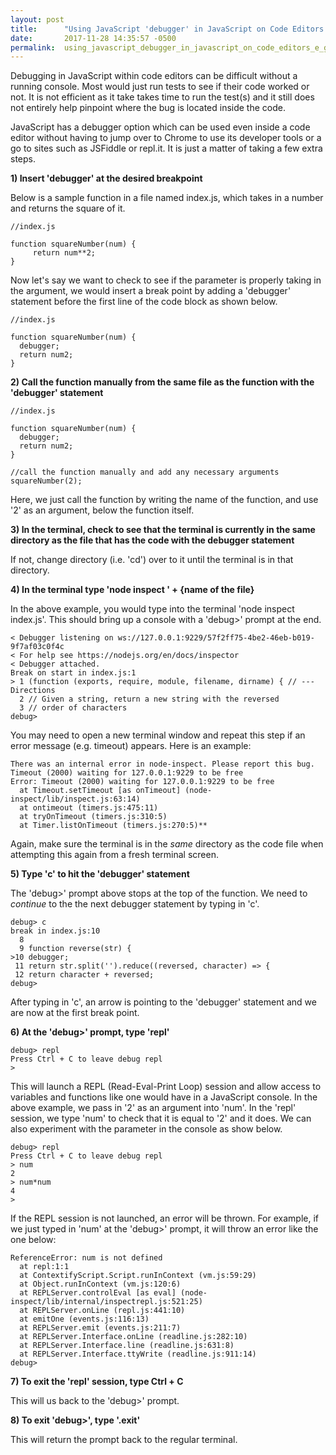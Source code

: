```yaml
---
layout: post
title:      "Using JavaScript 'debugger' in JavaScript on Code Editors (e.g. IDE/Atom)"
date:       2017-11-28 14:35:57 -0500
permalink:  using_javascript_debugger_in_javascript_on_code_editors_e_g_ide_atom
---
```



Debugging in JavaScript within code editors can be difficult without a running console.  Most would just run tests to see if their code worked or not. It is not efficient as it take takes time to run the test(s) and it still does not entirely help pinpoint where the bug is located inside the code.

JavaScript has a debugger option which can be used even inside a code editor without having to jump over to Chrome to use its developer tools or a go to sites such as JSFiddle or repl.it.  It is just a matter of taking a few extra steps.

**1)     Insert 'debugger' at the desired breakpoint**

Below is a sample function in a file named index.js, which takes in a number and returns the square of it.

```
//index.js

function squareNumber(num) {
     return num**2;
}
```

Now let's say we want to check to see if the parameter is properly taking in the argument, we would insert a break point by adding a 'debugger' statement before the first line of the code block as shown below.

```
//index.js

function squareNumber(num) {
  debugger;
  return num2;
}
```

**2)     Call the function manually from the same file as the function with the 'debugger' statement**

```
//index.js

function squareNumber(num) {
  debugger;
  return num2;
}

//call the function manually and add any necessary arguments
squareNumber(2);
```

Here, we just call the function by writing the name of the function, and use '2' as an argument, below the function itself.

**3)     In the terminal, check to see that the terminal is currently in the same directory as the file that has the code with the debugger statement**
     
If not, change directory (i.e. 'cd') over to it until the terminal is in that directory.

**4)     In the terminal type 'node inspect ' + {name of the file}**

In the above example, you would type into the terminal 'node inspect index.js'.  This should bring up a console with a 'debug>' prompt at the end.

```
< Debugger listening on ws://127.0.0.1:9229/57f2ff75-4be2-46eb-b019-9f7af03c0f4c
< For help see https://nodejs.org/en/docs/inspector
< Debugger attached.
Break on start in index.js:1
> 1 (function (exports, require, module, filename, dirname) { // --- Directions
  2 // Given a string, return a new string with the reversed
  3 // order of characters
debug>
```

You may need to open a new terminal window and repeat this step if an error message (e.g. timeout) appears.  Here is an example:

```
There was an internal error in node-inspect. Please report this bug.
Timeout (2000) waiting for 127.0.0.1:9229 to be free
Error: Timeout (2000) waiting for 127.0.0.1:9229 to be free
  at Timeout.setTimeout [as onTimeout] (node-inspect/lib/inspect.js:63:14)
  at ontimeout (timers.js:475:11)
  at tryOnTimeout (timers.js:310:5)
  at Timer.listOnTimeout (timers.js:270:5)**
```

Again, make sure the terminal is in the *same* directory as the code file when attempting this again from a fresh terminal screen.

**5) Type 'c' to hit the 'debugger' statement**

The 'debug>' prompt above stops at the top of the function.  We need to *continue* to the the next debugger statement by typing in 'c'.

```
debug> c
break in index.js:10
  8
  9 function reverse(str) {
>10 debugger;
 11 return str.split('').reduce((reversed, character) => {
 12 return character + reversed;
debug>
```

After typing in 'c', an arrow is pointing to the 'debugger' statement and we are now at the first break point.

**6) At the 'debug>' prompt, type 'repl'**

```
debug> repl
Press Ctrl + C to leave debug repl
>
```

This will launch a REPL (Read-Eval-Print Loop) session and allow access to variables and functions like one would have in a JavaScript console.  In the above example, we pass in '2' as an argument into 'num'.  In the 'repl' session, we type 'num' to check that it is equal to '2' and it does.  We can also experiment with the parameter in the console as show below.

```
debug> repl
Press Ctrl + C to leave debug repl
> num
2
> num*num
4
>
```

If the REPL session is not launched, an error will be thrown.  For example, if we just typed in 'num' at the 'debug>' prompt, it will throw an error like the one below:

```
ReferenceError: num is not defined
  at repl:1:1
  at ContextifyScript.Script.runInContext (vm.js:59:29)
  at Object.runInContext (vm.js:120:6)
  at REPLServer.controlEval [as eval] (node-inspect/lib/internal/inspectrepl.js:521:25)
  at REPLServer.onLine (repl.js:441:10)
  at emitOne (events.js:116:13)
  at REPLServer.emit (events.js:211:7)
  at REPLServer.Interface.onLine (readline.js:282:10)
  at REPLServer.Interface.line (readline.js:631:8)
  at REPLServer.Interface.ttyWrite (readline.js:911:14)
debug>
```

**7) To exit the 'repl' session, type Ctrl + C**

This will us back to the 'debug>' prompt.

**8) To exit 'debug>', type '.exit'**

This will return the prompt back to the regular terminal.
